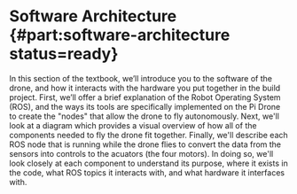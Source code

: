 # Software Architecture {#part:software-architecture status=ready}

In this section of the textbook, we’ll introduce you to the software of the drone, and how it interacts with the hardware you put together in the build project. First, we’ll offer a brief explanation of the Robot Operating System (ROS), and the ways its tools are specifically implemented on the Pi Drone to create the "nodes" that allow the drone to fly autonomously. Next, we'll look at a diagram which provides a visual overview of how all of the components needed to fly the drone fit together. Finally, we'll describe each ROS node that is running while the drone flies to convert the data from the sensors into controls to the acuators (the four motors). In doing so, we'll look closely at each component to understand its purpose, where it exists in the code, what ROS topics it interacts with, and what hardware it interfaces with.
